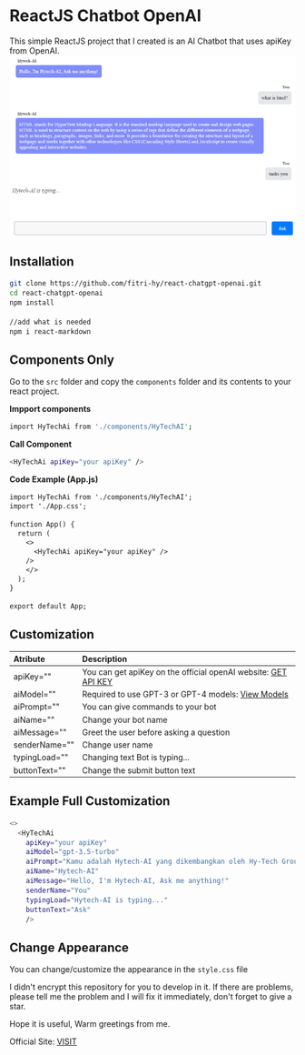 # ReactJS Chatbot OpenAI

This simple ReactJS project that I created is an AI Chatbot that uses apiKey from OpenAI.
<img src="./Screenshot.png"/>
## Installation
```sh
git clone https://github.com/fitri-hy/react-chatgpt-openai.git
cd react-chatgpt-openai
npm install

//add what is needed
npm i react-markdown
```

## Components Only

Go to the `src` folder and copy the `components` folder and its contents to your react project.

**Impport components**

```sh
import HyTechAi from './components/HyTechAI';
```
**Call Component**

```sh
<HyTechAi apiKey="your apiKey" />
```
**Code Example (App.js)**
```
import HyTechAi from './components/HyTechAI';
import './App.css';

function App() {
  return (
    <>
      <HyTechAi apiKey="your apiKey" />
	/>
    </>
  );
}

export default App;
```
## Customization

| Atribute | Description |
|:---------|:-----------|
|apiKey=""|You can get apiKey on the official openAI website: <a href="https://openai.com/">GET API KEY</a>|
|aiModel=""|Required to use GPT-3 or GPT-4 models: <a href="https://platform.openai.com/docs/models/overview">View Models</a>|
|aiPrompt=""|You can give commands to your bot|
|aiName=""|Change your bot name|
|aiMessage=""|Greet the user before asking a question|
|senderName=""|Change user name|
|typingLoad=""|Changing text Bot is typing...|
|buttonText=""|Change the submit button text|

## Example Full Customization

```sh
<>
  <HyTechAi 
    apiKey="your apiKey"
    aiModel="gpt-3.5-turbo"
    aiPrompt="Kamu adalah Hytech-AI yang dikembangkan oleh Hy-Tech Group"
    aiName="Hytech-AI"
    aiMessage="Hello, I'm Hytech-AI, Ask me anything!"
    senderName="You"
    typingLoad="Hytech-AI is typing..."
    buttonText="Ask"
	/>
```
## Change Appearance
You can change/customize the appearance in the `style.css` file


I didn't encrypt this repository for you to develop in it. If there are problems, please tell me the problem and I will fix it immediately, don't forget to give a star.

Hope it is useful,
Warm greetings from me.

Official Site: <a href="https://hy-tech.my.id/">VISIT</a>

